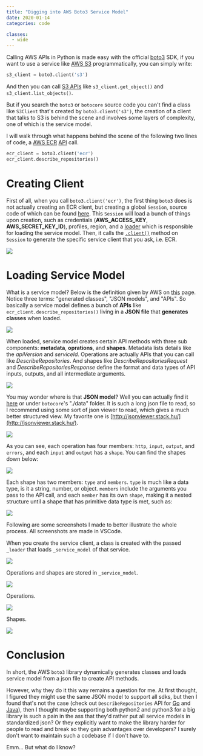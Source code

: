 ```yaml
---
title: "Digging into AWS Boto3 Service Model"
date: 2020-01-14
categories: code

classes:
  - wide
---
```


Calling AWS APIs in Python is made easy with the official [boto3](https://boto3.amazonaws.com/v1/documentation/api/latest/index.html) SDK, if you want to use a service like [AWS S3](https://aws.amazon.com/s3/) programmatically, you can simply write:

```python
s3_client = boto3.client('s3')
```

And then you can call [S3 APIs](https://boto3.amazonaws.com/v1/documentation/api/latest/reference/services/s3.html) like `s3_client.get_object()` and `s3_client.list_objects()`.

But if you search the `boto3` or `botocore` source code you can't find a class like `S3Client` that's created by `boto3.client('s3')`, the creation of a client that talks to S3 is behind the scene and involves some layers of complexity, one of which is the service model.

I will walk through what happens behind the scene of the following two lines of code, a [AWS ECR](https://aws.amazon.com/ecr/) [API](https://boto3.amazonaws.com/v1/documentation/api/latest/reference/services/ecr.html) call.

```python
ecr_client = boto3.client('ecr')
ecr_client.describe_repositories()
```

# Creating Client

First of all, when you call `boto3.client('ecr')`, the first thing `boto3` does is not actually creating an ECR client, but creating a global `Session`, source code of which can be found [here](https://github.com/boto/boto3/blob/develop/boto3/session.py). This `Session` will load a bunch of things upon creation, such as credentials (**AWS_ACCESS_KEY**, **AWS_SECRET_KEY_ID**), profiles, region, and a [loader](https://github.com/boto/boto3/blob/86392b5ca26da57ce6a776365a52d3cab8487d60/boto3/session.py#L116) which is responsible for loading the service model. Then, it calls the [`.client()`](https://github.com/boto/boto3/blob/86392b5ca26da57ce6a776365a52d3cab8487d60/boto3/session.py#L185) method on `Session` to generate the specific service client that you ask, i.e. ECR.

![](/assets/img/2020-1-14-digging-into-aws-boto3-service-model/5.png)

# Loading Service Model

What is a service model? Below is the definition given by AWS on [this](https://aws.amazon.com/sdk-for-python/) page. Notice three terms: "generated classes", "JSON models", and "APIs". So basically a service model defines a bunch of **APIs** like `ecr_client.describe_repositories()` living in a **JSON file** that **generates classes** when loaded.

![](/assets/img/2020-1-14-digging-into-aws-boto3-service-model/6.png)

When loaded, service model creates certain API methods with three sub components: **metadata**, **oprations**, and **shapes**. Metadata lists details like the *apiVersion* and *serviceId*. Operations are actually APIs that you can call like *DescribeRepositories*. And shapes like *DescribeRepositoriesRequest* and *DescribeRepositoriesResponse* define the format and data types of API inputs, outputs, and all intermediate arguments.

![](/assets/img/2020-1-14-digging-into-aws-boto3-service-model/7.png)

You may wonder where is that **JSON model**? Well you can actually find it [here](https://github.com/boto/botocore/blob/develop/botocore/data/ecr/2015-09-21/service-2.json) or under `botocore`'s "./data" folder. It is such a long json file to read, so I recommend using some sort of json viewer to read, which gives a much better structured view. My favorite one is [http://jsonviewer.stack.hu/](http://jsonviewer.stack.hu/).

![](/assets/img/2020-1-14-digging-into-aws-boto3-service-model/8.png)

As you can see, each operation has four members: `http`, `input`, `output`, and `errors`, and each `input` and `output` has a `shape`. You can find the shapes down below:

![](/assets/img/2020-1-14-digging-into-aws-boto3-service-model/9.png)

Each shape has two members: `type` and `members`. `type` is much like a data type, is it a string, number, or object. `members` include the arguments you pass to the API call, and each `member` has its own `shape`, making it a nested structure until a shape that has primitive data type is met, such as:

![](/assets/img/2020-1-14-digging-into-aws-boto3-service-model/10.png)

Following are some screenshots I made to better illustrate the whole process. All screenshots are made in VSCode.

When you create the service client, a class is created with the passed `_loader` that loads `_service_model` of that service.

![](/assets/img/2020-1-14-digging-into-aws-boto3-service-model/1.png)

Operations and shapes are stored in `_service_model`.

![](/assets/img/2020-1-14-digging-into-aws-boto3-service-model/2.png)

Operations.

![](/assets/img/2020-1-14-digging-into-aws-boto3-service-model/3.png)

Shapes.

![](/assets/img/2020-1-14-digging-into-aws-boto3-service-model/4.png)

# Conclusion

In short, the AWS `boto3` library dynamically generates classes and loads service model from a json file to create API methods.

However, why they do it this way remains a question for me. At first thought, I figured they might use the same JSON model to support all sdks, but then I found that's not the case (check out `DescribeRepositories` API for [Go](https://github.com/aws/aws-sdk-go-v2/blob/master/service/ecr/api_op_DescribeRepositories.go) and [Java](https://github.com/aws/aws-sdk-java/tree/master/aws-java-sdk-ecr/src/main/java/com/amazonaws/services/ecr/model)), then I thought maybe supporting both python2 and python3 for a big library is such a pain in the ass that they'd rather put all service models in standardized json? Or they explicitly want to make the library harder for people to read and break so they gain advantages over developers? I surely don't want to maintain such a codebase if I don't have to.

Emm... But what do I know?
